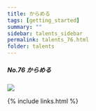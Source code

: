 ```yaml
---
title: からめる
tags: [getting_started]
summary: ""
sidebar: talents_sidebar
permalink: talents_76.html
folder: talents
---
```



##### No.76 からめる

![](https://yt3.ggpht.com/yrCWEVmxM0XGSZSaGxgMFt4mfdRGg0-kjBQK2ue3kJZWfI1DOcb8PQ_r5n94IfNW9UQkDlDUdA=s176-c-k-c0x00ffffff-no-rj)






{% include links.html %}
